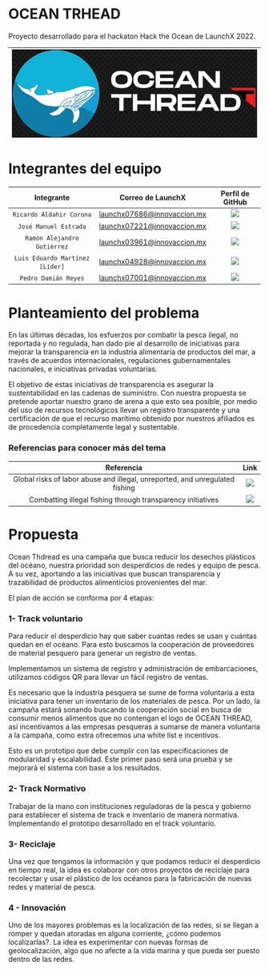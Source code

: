 # OCEAN TRHEAD

Proyecto desarrollado para el hackaton Hack the Ocean de LaunchX 2022.

|<img src="images/LogoREADME.png">|
| :------: |

# Integrantes del equipo

| Integrante | Correo de LaunchX | Perfil de GitHub |
| :-------------: |:-------------:| :-----:|
|`Ricardo Aldahir Corona`|launchx07686@innovaccion.mx|<a href="https://github.com/{Aquí el nombre de tu perfil}" target="_blank"><img src="https://img.shields.io/badge/%F0%9F%94%97link-{Aquí el nombre de tu perfil}-blue?"></a>|
|`José Manuel Estrada`|launchx07221@innovaccion.mx|<a href="https://github.com/ManoloEstradas" target="_blank"><img src="https://img.shields.io/badge/%F0%9F%94%97link-ManoloEstradas-blue?"></a>|
|`Ramón Alejandro Gutiérrez`|launchx03961@innovaccion.mx|<a href="https://github.com/RAlexGC" target="_blank"><img src="https://img.shields.io/badge/%F0%9F%94%97link-RAlexGC-blue?"></a>|
|`Luis Eduardo Martínez [Líder]`|launchx04928@innovaccion.mx|<a href="https://github.com/leduardomp" target="_blank"><img src="https://img.shields.io/badge/%F0%9F%94%97link-leduardomp-blue?"></a>|
|`Pedro Damián Reyes`|launchx07001@innovaccion.mx|<a href="https://github.com/PDamianReyes" target="_blank"><img src="https://img.shields.io/badge/%F0%9F%94%97link-PDamianReyes-blue?"></a>|

# Planteamiento del problema

En las últimas décadas, los esfuerzos por combatir la pesca ilegal, no reportada y no regulada, han dado pie al desarrollo de iniciativas para mejorar la transparencia en la industria alimentaria de productos del mar, a través de acuerdos internacionales, regulaciones gubernamentales nacionales, e iniciativas privadas voluntarias.

El objetivo de estas iniciativas de transparencia es asegurar la sustentabilidad en las cadenas de suministro. Con nuestra propuesta se pretende aportar nuestro grano de arena a que esto sea posible, por medio del uso de recursos tecnológicos llevar un registro transparente y una certificación de que el recurso marítimo obtenido por nuestros afiliados es de procedencia completamente legal y sustentable.

### Referencias para conocer más del tema

| Referencia | Link|
| :-------------: |:-------------:|
|Global risks of labor abuse and illegal, unreported, and unregulated fishing|<a href="https://doi.org/10.1038/s41467-022-28916-2" target="_blank"><img src="https://img.shields.io/badge/%F0%9F%94%97link-Link-blue?"></a>|
|Combatting illegal fishing through transparency initiatives|<a href="https://doi.org/10.1016/j.marpol.2022.104984" target="_blank"><img src="https://img.shields.io/badge/%F0%9F%94%97link-Link-blue?"></a>|

# Propuesta

Ocean Thdread es una campaña que busca reducir los desechos plásticos del océano, nuestra prioridad son desperdicios de redes y equipo de pesca. A su vez, aportando a las iniciativas que buscan transparencia y trazabilidad de productos alimenticios provenientes del mar.

El plan de acción se conforma por 4 etapas:

### 1- Track voluntario

Para reducir el desperdicio hay que saber cuantas redes se usan y cuántas quedan en el océano. Para esto buscamos la cooperación de proveedores de material pesquero para generar un registro de ventas.

Implementamos un sistema de registro y administración de embarcaciones, utilizamos códigos QR para llevar un fácil registro de ventas.

Es necesario que la industria pesquera se sume de forma voluntaria a esta iniciativa para tener un inventario de los materiales de pesca. Por un lado, la campaña estará sonando buscando la cooperación social en busca de consumir menos alimentos que no contengan el logo de OCEAN THREAD, así incentivamos a las empresas pesqueras a sumarse de manera voluntaria a la campaña, como extra ofrecemos una white list e incentivos.

Esto es un prototipo que debe cumplir con las especificaciones de modularidad y escalabilidad. Este primer paso será una prueba y se mejorará el sistema con base a los resultados.

### 2- Track Normativo

Trabajar de la mano con instituciones reguladoras de la pesca y gobierno para establecer el sistema de track e inventario de manera normativa. Implementando el prototipo desarrollado en el track voluntario.

### 3- Reciclaje

Una vez que tengamos la información y que podamos reducir el desperdicio en tiempo real, la idea es colaborar con otros proyectos de reciclaje para recolectar y usar el plástico de los océanos para la fabricación de nuevas redes y material de pesca.

### 4 - Innovación

Uno de los mayores problemas es la localización de las redes, si se llegan a romper y quedan atoradas en alguna corriente, ¿cómo podemos localizarlas?. La idea es experimentar con nuevas formas de geolocalización, algo que no afecte a la vida marina y que pueda ser puesto dentro de las redes. 